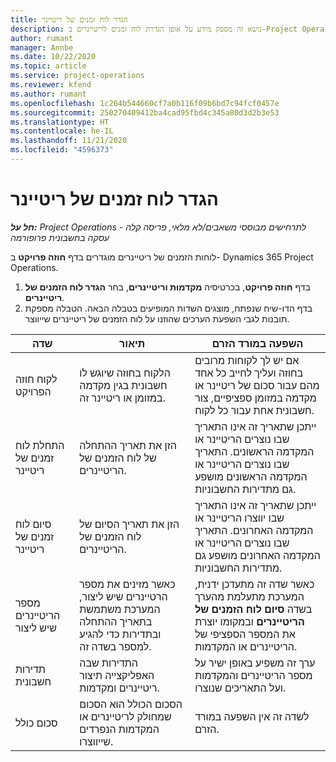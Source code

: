 ```yaml
---
title: הגדר לוח זמנים של ריטיינר
description: נושא זה מספק מידע על אופן הגדרת לוח זמנים לריטיינרים ב-Project Operations.
author: rumant
manager: Annbe
ms.date: 10/22/2020
ms.topic: article
ms.service: project-operations
ms.reviewer: kfend
ms.author: rumant
ms.openlocfilehash: 1c264b544660cf7a0b116f09b6bd7c94fcf0457e
ms.sourcegitcommit: 250270409412ba4cad95fbd4c345a80d3d2b3e53
ms.translationtype: HT
ms.contentlocale: he-IL
ms.lasthandoff: 11/21/2020
ms.locfileid: "4596373"
---
```

# <a name="set-up-a-retainer-schedule"></a>הגדר לוח זמנים של ריטיינר

_**חל על:** Project Operations לתרחישים מבוססי משאבים/לא מלאי, פריסה קלה - עסקה בחשבונית פרופורמה_

לוחות הזמנים של ריטיינרים מוגדרים בדף **חוזה פרויקט** ב- Dynamics 365 Project Operations.

1. בדף **חוזה פרויקט**, בכרטיסיה **מקדמות וריטיינרים**, בחר **הגדר לוח הזמנים של ריטיינרים**.
2. בדף הדו-שיח שנפתח, מוצגים השדות המופיעים בטבלה הבאה. הטבלה מספקת תובנות לגבי השפעת הערכים שהוזנו על לוח הזמנים של ריטיינרים שייווצר.

| שדה | תיאור | השפעה במורד הזרם |
| --- | --- | --- |
| לקוח חוזה הפרויקט | הלקוח בחוזה שיוגש לו חשבונית בגין מקדמה במזומן או ריטיינר זה. | אם יש לך לקוחות מרובים בחוזה ועליך לחייב כל אחד מהם עבור סכום של ריטיינר או מקדמה במזומן ספציפיים, צור חשבונית אחת עבור כל לקוח. |
| התחלת לוח זמנים של ריטיינר | הזן את תאריך ההתחלה של לוח הזמנים של הריטיינרים. | ייתכן שתאריך זה אינו התאריך שבו נוצרים הריטיינר או המקדמה הראשונים. התאריך שבו נוצרים הריטיינר או המקדמה הראשונים מושפע גם מתדירות החשבוניות. |
| סיום לוח זמנים של ריטיינר | הזן את תאריך הסיום של לוח הזמנים של הריטיינרים. | ייתכן שתאריך זה אינו התאריך שבו יווצרו הריטיינר או המקדמה האחרונים. התאריך שבו נוצרים הריטיינר או המקדמה האחרונים מושפע גם מתדירות החשבוניות. |
| מספר הריטיינרים שיש ליצור | כאשר מזינים את מספר הרטיינרים שיש ליצור, המערכת משתמשת בתאריך ההתחלה ובתדירות כדי להגיע למספר בשדה זה. | כאשר שדה זה מתעדכן ידנית, המערכת מתעלמת מהערך בשדה **סיום לוח הזמנים של הריטיינרים** ובמקומו יוצרת את המספר הספציפי של הריטיינרים או המקדמות. |
| תדירות חשבונית | התדירות שבה האפליקצייה תיצור ריטיינרים ומקדמות. | ערך זה משפיע באופן ישיר על מספר הריטיינרים והמקדמות ועל התאריכים שנוצרו. |
| סכום כולל | הסכום הכולל הוא הסכום שמחולק לריטיינרים או המקדמות הנפרדים שייווצרו. | לשדה זה אין השפעה במורד הזרם. |
